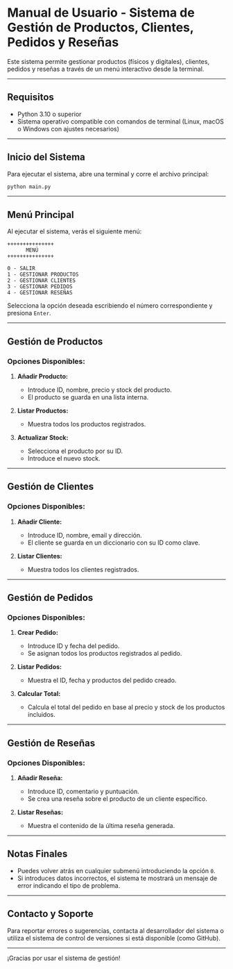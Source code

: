 # Manual de Usuario - Sistema de Gestión de Productos, Clientes, Pedidos y Reseñas

Este sistema permite gestionar productos (físicos y digitales), clientes, pedidos y reseñas a través de un menú interactivo desde la terminal.

---

## Requisitos

- Python 3.10 o superior
- Sistema operativo compatible con comandos de terminal (Linux, macOS o Windows con ajustes necesarios)

---

## Inicio del Sistema

Para ejecutar el sistema, abre una terminal y corre el archivo principal:

```bash
python main.py
```

---

## Menú Principal

Al ejecutar el sistema, verás el siguiente menú:

```
+++++++++++++++
      MENÚ
+++++++++++++++

0 - SALIR
1 - GESTIONAR PRODUCTOS
2 - GESTIONAR CLIENTES
3 - GESTIONAR PEDIDOS
4 - GESTIONAR RESEÑAS
```

Selecciona la opción deseada escribiendo el número correspondiente y presiona `Enter`.

---

## Gestión de Productos

### Opciones Disponibles:

1. **Añadir Producto:**
   - Introduce ID, nombre, precio y stock del producto.
   - El producto se guarda en una lista interna.

2. **Listar Productos:**
   - Muestra todos los productos registrados.

3. **Actualizar Stock:**
   - Selecciona el producto por su ID.
   - Introduce el nuevo stock.

---

## Gestión de Clientes

### Opciones Disponibles:

1. **Añadir Cliente:**
   - Introduce ID, nombre, email y dirección.
   - El cliente se guarda en un diccionario con su ID como clave.

2. **Listar Clientes:**
   - Muestra todos los clientes registrados.

---

## Gestión de Pedidos

### Opciones Disponibles:

1. **Crear Pedido:**
   - Introduce ID y fecha del pedido.
   - Se asignan todos los productos registrados al pedido.

2. **Listar Pedidos:**
   - Muestra el ID, fecha y productos del pedido creado.

3. **Calcular Total:**
   - Calcula el total del pedido en base al precio y stock de los productos incluidos.

---

## Gestión de Reseñas

### Opciones Disponibles:

1. **Añadir Reseña:**
   - Introduce ID, comentario y puntuación.
   - Se crea una reseña sobre el producto de un cliente específico.

2. **Listar Reseñas:**
   - Muestra el contenido de la última reseña generada.

---

## Notas Finales

- Puedes volver atrás en cualquier submenú introduciendo la opción `0`.
- Si introduces datos incorrectos, el sistema te mostrará un mensaje de error indicando el tipo de problema.

---

## Contacto y Soporte

Para reportar errores o sugerencias, contacta al desarrollador del sistema o utiliza el sistema de control de versiones si está disponible (como GitHub).

---

¡Gracias por usar el sistema de gestión!

